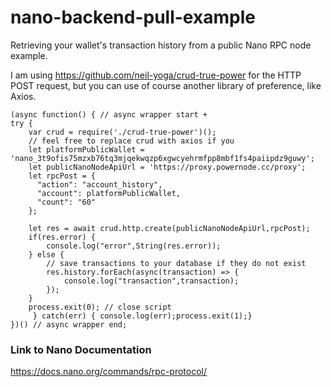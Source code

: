 # nano-backend-pull-example
Retrieving your wallet's transaction history from a public Nano RPC node example.

I am using https://github.com/neil-yoga/crud-true-power for the HTTP POST request, but you can use of course another library of preference, like Axios.

```
(async function() { // async wrapper start + 
try {
    var crud = require('./crud-true-power')();
    // feel free to replace crud with axios if you
    let platformPublicWallet = 'nano_3t9ofis75mzxb76tq3mjqekwqzp6xgwcyehrmfpp8mbf1fs4paiipdz9guwy';
    let publicNanoNodeApiUrl = 'https://proxy.powernode.cc/proxy';
    let rpcPost = {
      "action": "account_history",
      "account": platformPublicWallet,
      "count": "60"
    };

    let res = await crud.http.create(publicNanoNodeApiUrl,rpcPost);
    if(res.error) {
        console.log("error",String(res.error)); 
    } else {
        // save transactions to your database if they do not exist
        res.history.forEach(async(transaction) => {
            console.log("transaction",transaction); 
        });
    }
    process.exit(0); // close script
     } catch(err) { console.log(err);process.exit(1);}
})() // async wrapper end;
```

### Link to Nano Documentation
https://docs.nano.org/commands/rpc-protocol/
